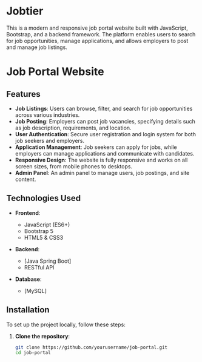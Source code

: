 # Jobtier
This is a modern and responsive job portal website built with JavaScript, Bootstrap, and a backend framework. The platform enables users to search for job opportunities, manage applications, and allows employers to post and manage job listings.
# Job Portal Website

## Features

- **Job Listings**: Users can browse, filter, and search for job opportunities across various industries.
- **Job Posting**: Employers can post job vacancies, specifying details such as job description, requirements, and location.
- **User Authentication**: Secure user registration and login system for both job seekers and employers.
- **Application Management**: Job seekers can apply for jobs, while employers can manage applications and communicate with candidates.
- **Responsive Design**: The website is fully responsive and works on all screen sizes, from mobile phones to desktops.
- **Admin Panel**: An admin panel to manage users, job postings, and site content.

## Technologies Used

- **Frontend**:
  - JavaScript (ES6+)
  - Bootstrap 5
  - HTML5 & CSS3
  
  
- **Backend**:
  - [Java Spring Boot]
  - RESTful API
  
- **Database**:
  - [MySQL]
  
## Installation

To set up the project locally, follow these steps:

1. **Clone the repository**:

   ```bash
   git clone https://github.com/yourusername/job-portal.git
   cd job-portal
